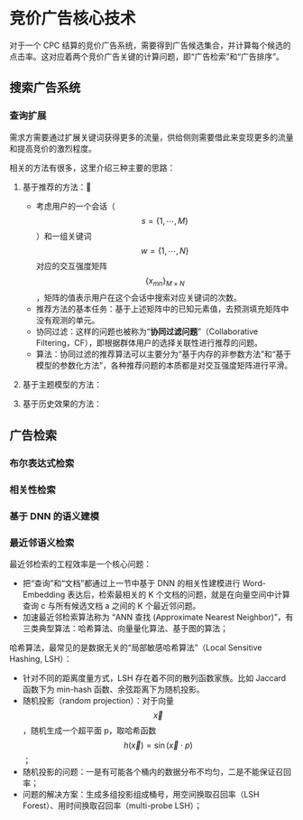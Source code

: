 # 竞价广告核心技术

对于一个 CPC 结算的竞价广告系统，需要得到广告候选集合，并计算每个候选的点击率。这对应着两个竞价广告关键的计算问题，即“广告检索”和“广告排序”。

## 搜索广告系统

### 查询扩展

需求方需要通过扩展关键词获得更多的流量，供给侧则需要借此来变现更多的流量和提高竞价的激烈程度。

相关的方法有很多，这里介绍三种主要的思路：

1. 基于推荐的方法：
   - 考虑用户的一个会话（$$s = \{1, \cdots, M\}$$）和一组关键词 $$w = \{1, \cdots, N\}$$ 对应的交互强度矩阵 $$\{x_{mn}\}_{M \times N}$$，矩阵的值表示用户在这个会话中搜索对应关键词的次数。
   - 推荐方法的基本任务：基于上述矩阵中的已知元素值，去预测填充矩阵中没有观测的单元。
   - 协同过滤：这样的问题也被称为“**协同过滤问题**”（Collaborative Filtering，CF），即根据群体用户的选择关联性进行推荐的问题。
   - 算法：协同过滤的推荐算法可以主要分为“基于内存的非参数方法”和“基于模型的参数化方法”，各种推荐问题的本质都是对交互强度矩阵进行平滑。

2. 基于主题模型的方法：

3. 基于历史效果的方法：

## 广告检索

### 布尔表达式检索

### 相关性检索

### 基于 DNN 的语义建模

### 最近邻语义检索

最近邻检索的工程效率是一个核心问题：

- 把“查询”和“文档”都通过上一节中基于 DNN 的相关性建模进行 Word-Embedding 表达后，检索最相关的 K 个文档的问题，就是在向量空间中计算查询 c 与所有候选文档 a 之间的 K 个最近邻问题。
- 加速最近邻检索算法称为 “ANN 查找 (Approximate Nearest Neighbor)”，有三类典型算法：哈希算法、向量量化算法、基于图的算法；

哈希算法，最常见的是数据无关的“局部敏感哈希算法”（Local Sensitive Hashing, LSH）：

- 针对不同的距离度量方式，LSH 存在着不同的散列函数家族。比如 Jaccard 函数下为 min-hash 函数、余弦距离下为随机投影。
- 随机投影（random projection）：对于向量 $$\vec{x}$$，随机生成一个超平面 p，取哈希函数 $$h(\vec{x}) = \sin{(\vec{x} \cdot p)}$$；
- 随机投影的问题：一是有可能各个桶内的数据分布不均匀，二是不能保证召回率；
- 问题的解决方案：生成多组投影组成桶号，用空间换取召回率（LSH Forest）、用时间换取召回率（multi-probe LSH）；

